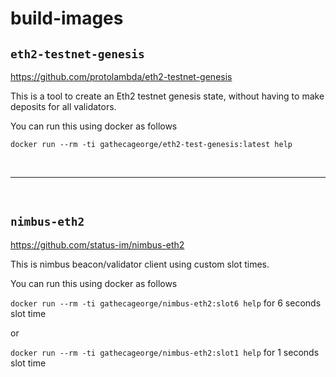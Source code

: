 # build-images

## `eth2-testnet-genesis`

<https://github.com/protolambda/eth2-testnet-genesis>

This is a tool to create an Eth2 testnet genesis state, without having to make deposits for all validators.

You can run this using docker as follows

`docker run --rm -ti gathecageorge/eth2-test-genesis:latest help`

&nbsp;

---

&nbsp;

## `nimbus-eth2`

<https://github.com/status-im/nimbus-eth2>

This is nimbus beacon/validator client using custom slot times.

You can run this using docker as follows

`docker run --rm -ti gathecageorge/nimbus-eth2:slot6 help` for 6 seconds slot time

or

`docker run --rm -ti gathecageorge/nimbus-eth2:slot1 help` for 1 seconds slot time
